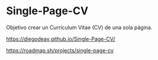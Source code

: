 # Single-Page-CV
Objetivo crear un Currículum Vitae (CV) de una sola página.

https://diegodeav.github.io/Single-Page-CV/

https://roadmap.sh/projects/single-page-cv
